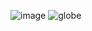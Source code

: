 ![image](https://github.com/Documantation12/Fembot-Krunker-Cheat/assets/134162456/0d1e46d9-1c86-45ca-9740-0752716cb52c)
![globe](https://github.com/Documantation12/Fembot-Krunker-Cheat/assets/134162456/c57db776-a78f-4549-9995-9a0380e67245)
